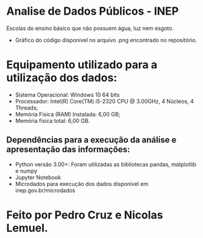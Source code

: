 # Analise de Dados Públicos - INEP
Escolas do ensino básico que não possuem água, luz nem esgoto.
- Gráfico do código disponivel no arquivo .png encontrado no repositório.

# Equipamento utilizado para a utilização dos dados:
- Sistema Operacional: Windows 10 64 bits
- Processador: Intel(R) Core(TM) i5-2320 CPU @ 3.00GHz, 4 Núcleos, 4 Threads;
- Memória Física (RAM) Instalada: 6,00 GB;
- Memória física total: 6,00 GB.

## Dependências para a execução da análise e apresentação das informações:
- Python versão 3.00+: Foram utilizadas as bibliotecas pandas, matplotlib e numpy
- Jupyter Notebook
- Microdados para execução dos dados disponivel em inep.gov.br/microdados



# Feito por Pedro Cruz e Nicolas Lemuel.
